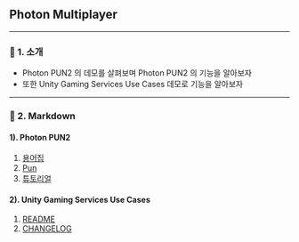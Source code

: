 ## Photon Multiplayer

---

### 📄 1. 소개

* Photon PUN2 의 데모를 살펴보며 Photon PUN2 의 기능을 알아보자
* 또한 Unity Gaming Services Use Cases 데모로 기능을 알아보자

---

### 📄 2. Markdown

#### 1). Photon PUN2

1. [용어집](./Doc/PhotonDoc/용어집.md)
2. [Pun](./Doc/PhotonDoc/0_Pun.md)
3. [튜토리얼](./Doc/PhotonDoc/1_튜토리얼.md)

#### 2). Unity Gaming Services Use Cases

1. [README](./Doc/README.md)
2. [CHANGELOG](./Doc/CHANGELOG.md)